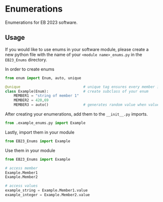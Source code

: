 # Enumerations
Enumerations for EB 2023 software.

## Usage
If you would like to use enums in your software module, please create a new python file
with the name of your `<module name>_enums.py` in the `EB23_Enums` directory.

In order to create enums
```python
from enum import Enum, auto, unique

@unique                             # unique tag ensures every member is unique
class Example(Enum):                # create subclass of your enum
    MEMBER1 = "string of member 1"
    MEMBER2 = 420,69
    MEMBER3 = auto()                # generates random value when value not relevant
```
After creating your enumerations, add them to the `__init__.py` imports.

```python
from .example_enums.py import Example
```

Lastly, import them in your module  

```python
from EB23_Enums import Example
```

Use them in your module

```python
from EB23_Enums import Example

# access member
Example.Member1
Example.Member2

# access values
example_string = Example.Member1.value
example_integer = Example.Member2.value
```
